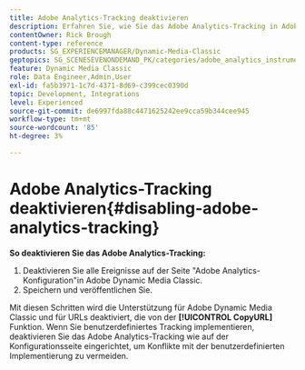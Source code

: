 ```yaml
---
title: Adobe Analytics-Tracking deaktivieren
description: Erfahren Sie, wie Sie das Adobe Analytics-Tracking in Adobe Dynamic Media Classic deaktivieren.
contentOwner: Rick Brough
content-type: reference
products: SG_EXPERIENCEMANAGER/Dynamic-Media-Classic
geptopics: SG_SCENESEVENONDEMAND_PK/categories/adobe_analytics_instrumentation_kit
feature: Dynamic Media Classic
role: Data Engineer,Admin,User
exl-id: fa5b3971-1c7d-4371-8d69-c399cec0390d
topic: Development, Integrations
level: Experienced
source-git-commit: de6997fda88c4471625242ee9cca59b344cee945
workflow-type: tm+mt
source-wordcount: '85'
ht-degree: 3%

---
```


# Adobe Analytics-Tracking deaktivieren{#disabling-adobe-analytics-tracking}

**So deaktivieren Sie das Adobe Analytics-Tracking:**

1. Deaktivieren Sie alle Ereignisse auf der Seite &quot;Adobe Analytics-Konfiguration&quot;in Adobe Dynamic Media Classic.
1. Speichern und veröffentlichen Sie.

Mit diesen Schritten wird die Unterstützung für Adobe Dynamic Media Classic und für URLs deaktiviert, die von der **[!UICONTROL CopyURL]** Funktion. Wenn Sie benutzerdefiniertes Tracking implementieren, deaktivieren Sie das Adobe Analytics-Tracking wie auf der Konfigurationsseite eingerichtet, um Konflikte mit der benutzerdefinierten Implementierung zu vermeiden.
